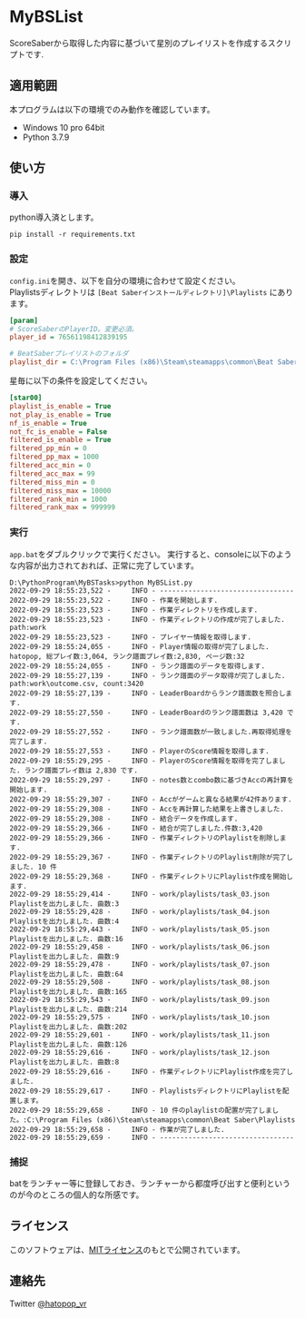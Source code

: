 # MyBSList

ScoreSaberから取得した内容に基づいて星別のプレイリストを作成するスクリプトです.

## 適用範囲
本プログラムは以下の環境でのみ動作を確認しています。
- Windows 10 pro 64bit
- Python 3.7.9

## 使い方

### 導入

python導入済とします。
```
pip install -r requirements.txt
```

### 設定

`config.ini`を開き、以下を自分の環境に合わせて設定ください。  
Playlistsディレクトリは `[Beat Saberインストールディレクトリ]\Playlists` にあります。

```config.ini
[param]
# ScoreSaberのPlayerID。変更必須。
player_id = 76561198412839195

# BeatSaberプレイリストのフォルダ
playlist_dir = C:\Program Files (x86)\Steam\steamapps\common\Beat Saber\Playlists
```

星毎に以下の条件を設定してください。
```config.ini
[star00]
playlist_is_enable = True
not_play_is_enable = True
nf_is_enable = True
not_fc_is_enable = False
filtered_is_enable = True
filtered_pp_min = 0
filtered_pp_max = 1000
filtered_acc_min = 0
filtered_acc_max = 99
filtered_miss_min = 0
filtered_miss_max = 10000
filtered_rank_min = 1000
filtered_rank_max = 999999
```

### 実行

`app.bat`をダブルクリックで実行ください。
実行すると、consoleに以下のような内容が出力されておれば、正常に完了しています。

```
D:\PythonProgram\MyBSTasks>python MyBSList.py
2022-09-29 18:55:23,522 -     INFO - ---------------------------------
2022-09-29 18:55:23,522 -     INFO - 作業を開始します.
2022-09-29 18:55:23,523 -     INFO - 作業ディレクトリを作成します.
2022-09-29 18:55:23,523 -     INFO - 作業ディレクトリの作成が完了しました. path:work
2022-09-29 18:55:23,523 -     INFO - プレイヤー情報を取得します.
2022-09-29 18:55:24,055 -     INFO - Player情報の取得が完了しました. hatopop, 総プレイ数:3,064, ランク譜面プレイ数:2,830, ページ数:32
2022-09-29 18:55:24,055 -     INFO - ランク譜面のデータを取得します.
2022-09-29 18:55:27,139 -     INFO - ランク譜面のデータ取得が完了しました. path:work\outcome.csv, count:3420
2022-09-29 18:55:27,139 -     INFO - LeaderBoardからランク譜面数を照合します.
2022-09-29 18:55:27,550 -     INFO - LeaderBoardのランク譜面数は 3,420 です.
2022-09-29 18:55:27,552 -     INFO - ランク譜面数が一致しました.再取得処理を完了します.
2022-09-29 18:55:27,553 -     INFO - PlayerのScore情報を取得します.
2022-09-29 18:55:29,295 -     INFO - PlayerのScore情報を取得を完了しました. ランク譜面プレイ数は 2,830 です.
2022-09-29 18:55:29,297 -     INFO - notes数とcombo数に基づきAccの再計算を開始します.
2022-09-29 18:55:29,307 -     INFO - Accがゲームと異なる結果が42件あります.
2022-09-29 18:55:29,308 -     INFO - Accを再計算した結果を上書きしました.
2022-09-29 18:55:29,308 -     INFO - 結合データを作成します.
2022-09-29 18:55:29,366 -     INFO - 結合が完了しました.件数:3,420
2022-09-29 18:55:29,366 -     INFO - 作業ディレクトリのPlaylistを削除します.
2022-09-29 18:55:29,367 -     INFO - 作業ディレクトリのPlaylist削除が完了しました. 10 件
2022-09-29 18:55:29,368 -     INFO - 作業ディレクトリにPlaylist作成を開始します.
2022-09-29 18:55:29,414 -     INFO - work/playlists/task_03.json Playlistを出力しました. 曲数:3
2022-09-29 18:55:29,428 -     INFO - work/playlists/task_04.json Playlistを出力しました. 曲数:4
2022-09-29 18:55:29,443 -     INFO - work/playlists/task_05.json Playlistを出力しました. 曲数:16
2022-09-29 18:55:29,458 -     INFO - work/playlists/task_06.json Playlistを出力しました. 曲数:9
2022-09-29 18:55:29,478 -     INFO - work/playlists/task_07.json Playlistを出力しました. 曲数:64
2022-09-29 18:55:29,508 -     INFO - work/playlists/task_08.json Playlistを出力しました. 曲数:165
2022-09-29 18:55:29,543 -     INFO - work/playlists/task_09.json Playlistを出力しました. 曲数:214
2022-09-29 18:55:29,575 -     INFO - work/playlists/task_10.json Playlistを出力しました. 曲数:202
2022-09-29 18:55:29,601 -     INFO - work/playlists/task_11.json Playlistを出力しました. 曲数:126
2022-09-29 18:55:29,616 -     INFO - work/playlists/task_12.json Playlistを出力しました. 曲数:8
2022-09-29 18:55:29,616 -     INFO - 作業ディレクトリにPlaylist作成を完了しました.
2022-09-29 18:55:29,617 -     INFO - PlaylistsディレクトリにPlaylistを配置します。
2022-09-29 18:55:29,658 -     INFO - 10 件のplaylistの配置が完了しました。:C:\Program Files (x86)\Steam\steamapps\common\Beat Saber\Playlists
2022-09-29 18:55:29,658 -     INFO - 作業が完了しました.
2022-09-29 18:55:29,659 -     INFO - ---------------------------------
```

### 捕捉 

batをランチャー等に登録しておき、ランチャーから都度呼び出すと便利というのが今のところの個人的な所感です。

## ライセンス

このソフトウェアは、[MITライセンス](https://github.com/hatopopvr/MyBSList/blob/main/LICENSE)のもとで公開されています。

## 連絡先
Twitter [@hatopop_vr](https://twitter.com/hatopop_vr)
